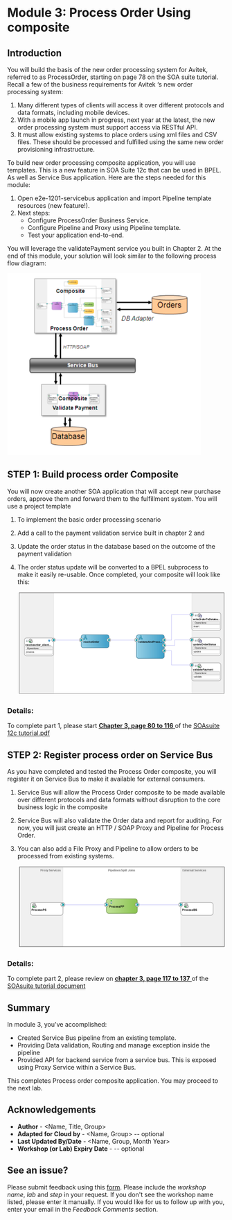 # Module 3: Process Order Using composite

## Introduction
You will build the basis of the new order processing system for Avitek, referred to as ProcessOrder, starting on page 78 on the SOA suite tutorial.
Recall a few of the business requirements for Avitek ‘s new order processing system:
1. Many different types of clients will access it over different protocols and data formats, including mobile devices.
2. With a mobile app launch in progress, next year at the latest, the new order processing system must support access via RESTful API.
3. It must allow existing systems to place orders using xml files and CSV files. These should be processed and fulfilled using the same new order provisioning infrastructure.

To build new order processing composite application, you will use templates. This is a new feature in SOA Suite 12c that can be used in BPEL. As well as Service Bus application. Here are the steps needed for this module:
1. Open e2e-1201-servicebus application and import Pipeline template resources (new feature!).
2. Next steps:
   - Configure ProcessOrder Business Service.
   - Configure Pipeline and Proxy using Pipeline template.
   - Test your application end-to-end.

You will leverage the validatePayment service you built in Chapter 2.
At the end of this module, your solution will look similar to the following process flow diagram:

![](images/3/Module3-SOA.png)


## **STEP 1**: Build process order Composite
You will now create another SOA application that will accept new purchase orders, approve them and forward them to the fulfillment system. You will use a project template 

1. To implement the basic order processing scenario
2. Add a call to the payment validation service built in chapter 2 and 
3. Update the order status in the database based on the outcome of the payment validation
4. The order status update will be converted to a BPEL subprocess to make it easily re-usable. Once completed, your composite will look like this:

    ![](images/3/ProcessOrderComposite.png)

### Details: ###
To complete part 1, please start <ins>**Chapter 3, page 80 to 116** </ins> of the [SOAsuite 12c tutorial.pdf](https://oradocs-prodapp.cec.ocp.oraclecloud.com/documents/fileview/D62E7C999F2BB9C78C4D8085F6EE42C20DD5FE8D98D7/_SOASuite12c_Tutorial.pdf) 

## **STEP 2**: Register process order on Service Bus 
As you have completed and tested the Process Order composite, you will register it on Service Bus to make it available for external consumers. 
1. Service Bus will allow the Process Order composite to be made available over different protocols and data formats without disruption to the core business logic in the composite
2. Service Bus will also validate the Order data and report for auditing. For now, you will just create an HTTP / SOAP Proxy and Pipeline for Process Order. 
3. You can also add a File Proxy and Pipeline to allow orders to be processed from existing systems.


    ![](images/3/ProxyService.png)

### Details: ###
To complete part 2, please review on <ins> **chapter 3, page 117 to 137** </ins> of the [SOAsuite tutorial document](https://oradocs-prodapp.cec.ocp.oraclecloud.com/documents/fileview/D62E7C999F2BB9C78C4D8085F6EE42C20DD5FE8D98D7/_SOASuite12c_Tutorial.pdf)

## **Summary**
In module 3, you've accomplished:
- Created Service Bus pipeline from an existing template.
- Providing Data validation, Routing and manage exception inside the pipeline
- Provided API for backend service from a service bus. This is exposed using Proxy Service within a Service Bus.
  

This completes Process order composite application. You may proceed to the next lab.

 <!-- [Click here to navigate to Module 4](4-add-new-channel-for-ordering.md) -->

## Acknowledgements
* **Author** - <Name, Title, Group>
* **Adapted for Cloud by** -  <Name, Group> -- optional
* **Last Updated By/Date** - <Name, Group, Month Year>
* **Workshop (or Lab) Expiry Date** - <Month Year> -- optional

## See an issue?
Please submit feedback using this [form](https://apexapps.oracle.com/pls/apex/f?p=133:1:::::P1_FEEDBACK:1). Please include the *workshop name*, *lab* and *step* in your request.  If you don't see the workshop name listed, please enter it manually. If you would like for us to follow up with you, enter your email in the *Feedback Comments* section.